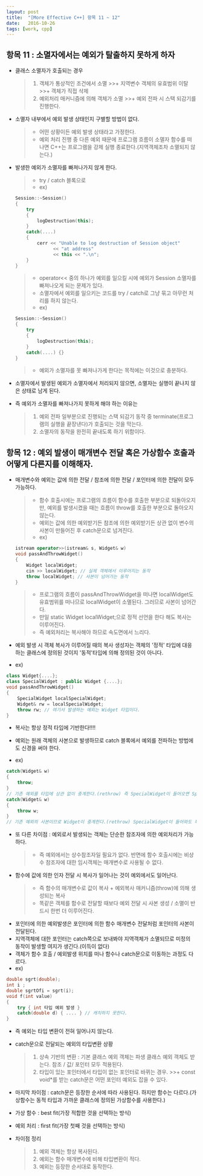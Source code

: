 ```yaml
---
layout: post
title:  "[More Effective C++] 항목 11 ~ 12"
date:   2016-10-26
tags: [work, cpp]
---
```


## 항목 11 : 소멸자에서는 예외가 탈출하지 못하게 하자 
- 클래스 소멸자가 호출되는 경우 
	>1. 객체가 통상적인 조건에서 소멸 
		>>+ 지역변수 객체의 유효범위 이탈 
		>>+ 객체가 직접 삭제 
	>2. 예외처리 매커니즘에 의해 객체가 소멸 
		>>+ 예외 전파 시 스택 되감기를 진행한다. 

- 소멸자 내부에서 예외 발생 상태인지 구별할 방법이 없다. 
	>+ 어떤 상황이든 예외 발생 상태라고 가정한다. 
	>+ 예외 처리 진행 중 다른 예외 때문에 프로그램 흐름이 소멸자 함수를 떠나면 C++는 프로그램을 강제 실행 종료한다.(지역객체조차 소멸되지 않는다.)
- 발생한 예외가 소멸자를 빠져나가지 않게 한다. 
	>+ try / catch 블록으로
	>+ ex) 
	```cpp
	Session::~Session() 
	{ 
	    try 
	    { 
	        logDestruction(this); 
	    } 
	    catch(....) 
	    { 
	        cerr << "Unable to log destruction of Session object" 
	              << "at address" 
	              << this << ".\n"; 
	    } 
	} 
	```
	>+ operator<< 중의 하나가 예외를 일으킬 시에 예외가 Session 소멸자를 빠져나오게 되는 문제가 있다. 
	>+ 소멸자에서 예외를 일으키는 코드를 try / catch로 그냥 묶고 아무런 처리를 하지 않는다. 
	>+ ex) 
	```cpp
	Session::~Session() 
	{ 
	    try 
	    { 
	        logDestruction(this); 
	    } 
	    catch(....) {} 
	} 
	```
	>+ 예외가 소멸자를 못 빠져나가게 한다는 목적에는 이것으로 충분하다. 

- 소멸자에서 발생된 예외가 소멸자에서 처리되지 않으면, 소멸자는 실행이 끝나지 않은 상태로 남게 된다. 
- 즉 예외가 소멸자를 빠져나가지 못하게 해야 하는 이유는 
	>1. 예외 전파 일부분으로 진행되는 스택 되감기 동작 중 terminate(프로그램의 실행을 끝장낸다)가 호출되는 것을 막는다. 
	>2. 소멸자의 동작을 완전히 끝내도록 하기 위함이다. 

## 항목 12 : 예외 발생이 매개변수 전달 혹은 가상함수 호출과 어떻게 다른지를 이해해자. 
- 매개변수와 예외는 값에 의한 전달 / 참조에 의한 전달 / 포인터에 의한 전달이 모두 가능하다. 
	>+ 함수 호출시에는 프로그램의 흐름이 함수를 호출한 부분으로 되돌아오지만, 예외를 발생시켰을 때는 흐름이 throw를 호출한 부분으로 돌아오지 않는다. 
	>+ 예외는 값에 의한 예외받기든 참조에 의한 예외받기든 상관 없이 변수의 사본이 만들어진 후 catch문으로 넘겨진다. 
	>+ ex) 
	```cpp
	istream operator>>(istream& s, Widget& w) 
	void passAndThrowWidget() 
	{ 
	    Widget localWidget; 
	    cin >> localWidget; // 실제 객체에서 이루어지는 동작 
	    throw localWidget; // 사본이 넘어가는 동작 
	} 
	```
	>+ 프로그램의 흐름이 passAndThrowWidget을 떠나면 localWidget도 유효범위를 떠나므로 localWidget이 소멸된다. 그러므로 사본이 넘어간다. 
	>+ 만일 static Widget localWidget;으로 정적 선언을 한다 해도 복사는 이루어진다. 
	>+ 즉 예외처리는 복사해야 하므로 속도면에서 느리다. 

- 예외 발생 시 객체 복사가 이루어질 때의 복사 생성자는 객체의 '정적' 타입에 대응하는 클래스에 정의된 것이지 '동적'타입에 의해 정의된 것이 아니다. 
- ex)
```cpp
class Widget{....}; 
class SpecialWidget : public Widget {....}; 
void passAndThrowWidget() 
{ 
    SpecialWidget localSpecialWidget; 
    Widget& rw = localSpecialWidget; 
    throw rw; // 여기서 발생하는 예외는 Widget 타입이다. 
} 
```
- 복사는 항상 정적 타입에 기반한다!!!! 

- 예외는 원래 객체의 사본으로 발생하므로 catch 블록에서 예외를 전파하는 방법에도 신경을 써야 한다. 
- ex) 
```cpp
catch(Widget& w) 
{ 
    throw; 
} 
// 기존 예외를 타입에 상관 없이 중계한다.(rethrow) 즉 SpecialWidget이 들어오면 SpecialWidget을 중계한다. 
catch(Widget& w) 
{ 
    throw w; 
} 
// 기존 예외의 사본이므로 Widget이 중계한다.(rethrow) SpecialWidget이 들어와도 복사가 정적 타입 기반이기 때문에 Widget을 중계한다. 
```

- 또 다른 차이점 : 예외로서 발생되는 객체는 단순한 참조자에 의한 예외처리가 가능하다. 
	>+ 즉 예외에서는 상수참조자일 필요가 없다. 반면에 함수 호출시에는 비상수 참조자에 대한 임시객체는 매개변수로 사용될 수 없다. 
- 함수에 값에 의한 인자 전달 시 복사가 일어나는 것이 예외에서도 일어난다. 
	>+ 즉 함수의 매개변수로 값이 복사 + 예외복사 매커니즘(throw)에 의해 생성되는 복사 
	>+ 똑같은 객체를 함수로 전달할 때보다 예외 전달 시 사본 생성 / 소멸이 반드시 한번 더 이루어진다. 
- 포인터에 의한 예외발생은 포인터에 의한 함수 매개변수 전달처럼 포인터의 사본이 전달된다. 
- 지역객체에 대한 포인터는 catch쪽으로 보내봐야 지역객체가 소멸되므로 미정의 동작이 발생할 여지가 생긴다.(이득이 없다) 
- 객체가 함수 호출 / 예외발생 위치를 떠나 함수나 catch문으로 이동하는 과정도 다르다. 
- ex) 
```cpp
double sgrt(double); 
int i ; 
double sgrtOfi = sgrt(i); 
void f(int value) 
{ 
    try { int 타입 예외 발생 } 
    catch(double d) { .... } // 캐치하지 못한다. 
} 
```
- 즉 예외는 타입 변환이 전혀 일어나지 않는다. 
- catch문으로 전달되는 예외의 타입변환 상황 
	>1. 상속 기반의 변환 : 기본 클래스 예외 객체는 파생 클래스 예외 객체도 받는다. 참조 / 값/  포인터 모두 적용된다. 
	>2. 타입이 있는 포인터에서 타입이 없는 포인터로 바뀌는 경우. 
		>>+ const void*를 받는 catch문은 어떤 포인터 예외도 잡을 수 있다. 

- 마지막 차이점 : catch문은 등장한 순서에 따라 사용된다. 하지만 함수는 다르다.(가상함수는 동적 타입과 가까운 클래스에 정의된 가상함수를 사용한다.) 
- 가상 함수 : best fit(가장 적합한 것을 선택하는 방식) 
- 예외 처리 : first fit(가장 첫째 것을 선택하는 방식) 

- 차이점 정리 
	>1. 예외 객체는 항상 복사된다. 
	>2. 예외는 함수 매개변수에 비해 타입변환이 적다. 
	>3. 예외는 등장한 순서대로 동작한다. 